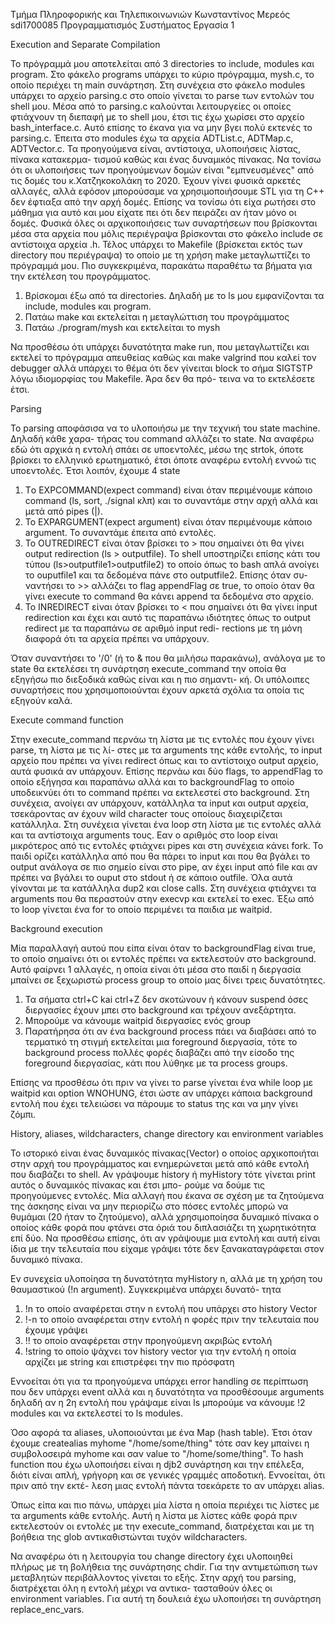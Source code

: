 Τμήμα Πληροφορικής και Τηλεπικοινωνιών
Κωνσταντίνος Μερεός sdi1700085
Προγραμματισμός Συστήματος
Εργασία 1

Execution and Separate Compilation

To πρόγραμμά μου αποτελείται από 3 directories το include, modules και program. Στο φάκελο programs υπάρχει το κύριο πρόγραμμα,
mysh.c, το οποίο περιέχει τη main συνάρτηση. Στη συνέχεια στο φάκελο modules υπάρχει το αρχείο parsing.c στο οποίο γίνεται 
το parse των εντολών του shell μου. Μέσα από το parsing.c καλούνται λειτουργείες οι οποίες φτιάχνουν τη διεπαφή με το shell μου,
έτσι τις έχω χωρίσει στο αρχείο bash_interface.c. Αυτό επίσης το έκανα για να μην βγει πολύ εκτενές το parsing.c. Έπειτα
στο modules έχω τα αρχεία ADTList.c, ADTMap.c, ADTVector.c. Τα προηγούμενα είναι, αντίστοιχα, υλοποιήσεις λίστας, πίνακα κατακερμα-
τισμού καθώς και ένας δυναμικός πίνακας. Να τονίσω ότι οι υλοποιήσεις των προηγούμενων δομών είναι "εμπνευσμένες" από τις δομές
του κ.Χατζηκοκολάκη το 2020. Έχουν γίνει φυσικά αρκετές αλλαγές, αλλά εφόσον μπορούσαμε να χρησιμοποιήσουμε STL για τη C++ δεν
έφτιαξα από την αρχή δομές. Επίσης να τονίσω ότι είχα ρωτήσει στο μάθημα για αυτό και μου είχατε πει ότι δεν πειράζει αν ήταν 
μόνο οι δομές. Φυσικά όλες οι αρχικοποιήσεις των συναρτήσεων που βρίσκονται μέσα στα αρχεία που μόλις περιέγραψα βρίσκονται 
στο φάκελο include σε αντίστοιχα αρχεία .h. Τέλος υπάρχει το Makefile (βρίσκεται εκτός των directory που περιέγραψα) το οποίο 
με τη χρήση make μεταγλωττίζει το πρόγραμμά μου. Πιο συγκεκριμένα, παρακάτω παραθέτω τα βήματα για την εκτέλεση του προγράμματος.

1. Βρίσκομαι έξω από τα directories. Δηλαδή με το ls μου εμφανίζονται τα include, modules και program.
2. Πατάω make και εκτελείται η μεταγλώττιση του προγράμματος
3. Πατάω ./program/mysh και εκτελείται το mysh

Να προσθέσω ότι υπάρχει δυνατότητα make run, που μεταγλωττίζει και εκτελεί το πρόγραμμα απευθείας καθώς και make valgrind που
καλεί τον debugger αλλά υπάρχει το θέμα ότι δεν γίνειται block το σήμα SIGTSTP λόγω ιδιομορφίας του Makefile. Άρα δεν θα πρό-
τεινα να το εκτελέσετε έτσι.

Parsing

Το parsing αποφάσισα να το υλοποιήσω με την τεχνική του state machine. Δηλαδή κάθε χαρα-
τήρας του command αλλάζει το state. Να αναφέρω εδώ ότι αρχικά η εντολή σπάει σε υποεντολές, 
μέσω της strtok, όποτε βρίσκει το ελληνικό ερωτηματικό, έτσι όποτε αναφέρω εντολή εννοώ τις 
υποεντολές. Έτσι λοιπόν, έχουμε 4 state 
1. Tο EXPCOMMAND(expect command) είναι όταν περιμένουμε κάποιο command (ls, sort, ./signal κλπ)
και το συναντάμε στην αρχή αλλά και μετά από pipes (|).
2. Το ΕΧPARGUMENT(expect argument) είναι όταν περιμένουμε κάποιο argument. Το συναντάμε έπειτα
από εντολές.
3. To OUTREDIRECT είναι όταν βρίσκει το > που σημαίνει ότι θα γίνει output redirection (ls >
outputfile). Το shell υποστηρίζει επίσης κάτι του τύπου (ls>outputfile1>outputfile2) το οποίο
όπως το bash απλά ανοίγει το ouputfile1 και τα δεδομένα πάνε στο outputfile2. Επίσης όταν συ-
ναντήσει το >> αλλάζει το flag appendFlag σε true, το οποίο όταν θα γίνει execute το command
θα κάνει append τα δεδομένα στο αρχείο.
4. Το INREDIRECT είναι όταν βρίσκει το < που σημαίνει ότι θα γίνει input redirection και έχει
και αυτό τις παραπάνω ιδιότητες όπως το output redirect με τα παραπάνω σε αριθμό input redi-
rections με τη μόνη διαφορά ότι τα αρχεία πρέπει να υπάρχουν.

Όταν συναντήσει το '/0' (ή το & που θα μιλήσω παρακάνω), ανάλογα με το state θα εκτελέσει τη
συνάρτηση execute_command την οποία θα εξηγήσω πιο διεξοδικά καθώς είναι και η πιο σημαντι-
κή. Οι υπόλοιπες συναρτήσεις που χρησιμοποιούνται έχουν αρκετά σχόλια τα οποία τις εξηγούν καλά.

Execute command function

Στην execute_command περνάω τη λίστα με τις εντολές που έχουν γίνει parse, τη λίστα με τις λί-
στες με τα arguments της κάθε εντολής, το input αρχείο που πρέπει να γίνει redirect όπως και 
το αντίστοιχο output αρχείο, αυτά φυσικά αν υπάρχουν. Επίσης περνάω και δύο flags, το appendFlag 
το οποίο εξήγησα και παραπάνω αλλά και το backgroundFlag το οποίο υποδεικνύει ότι
το command πρέπει να εκτελεστεί στο background. Στη συνέχεια, ανοίγει αν υπάρχουν, κατάλληλα
τα input και output αρχεία, τσεκάροντας αν έχουν wild character τους οποίους διαχειρίζεται 
κατάλληλα. Στη συνέχεια γίνεται ένα loop στη λίστα με τις εντολές αλλά και τα αντίστοιχα
arguments τους. Εαν ο αριθμός στο loop είναι μικρότερος από τις εντολές φτιάχνει pipes και 
στη συνέχεια κάνει fork. Το παιδί ορίζει κατάλληλα από που θα πάρει το input και που θα 
βγάλει το output ανάλογα σε πιο σημείο είναι στο pipe, αν έχει input από file και αν πρέπει 
να βγάλει το ouput στο stdout ή σε κάποιο outfile. Όλα αυτά γίνονται με τα κατάλληλα dup2 και 
close calls. Στη συνέχεια φτιάχνει τα arguments που θα περαστούν στην execvp και εκτελεί το exec. 
Έξω από το loop γίνεται ένα for το οποίο περιμένει τα παιδια με waitpid.

Background execution

Μία παραλλαγή αυτού που είπα είναι όταν το backgroundFlag είναι true, το οποίο σημαίνει ότι
οι εντολές πρέπει να εκτελεστούν στο background. Αυτό φαίρνει 1 αλλαγές, η οποία είναι ότι μέσα στο παιδί η διεργασία μπαίνει σε ξεχωριστώ process group το οποίο μας δίνει τρεις δυνατότητες.
1. Τα σήματα ctrl+C kai ctrl+Z δεν σκοτώνουν ή κάνουν suspend όσες διεργασίες έχουν μπει στο background και τρέχουν ανεξάρτητα.
2. Μπορούμε να κάνουμε waitpid διεργασίες ενός group
3. Παρατήρησα ότι αν ένα background process πάει να διαβάσει από το τερματικό τη στιγμή εκτελείται μια foreground διεργασία, τότε το background process πολλές φορές διαβάζει από την είσοδο της foreground διεργασίας, κάτι που λύθηκε με τα process groups.

Επίσης να προσθέσω ότι πριν να γίνει το parse γίνεται ένα while loop με waitpid και option WNOHUNG, έτσι ώστε αν υπάρχει κάποια
background εντολή που έχει τελειώσει να πάρουμε το status της και να μην γίνει ζόμπι.


History, aliases, wildcharacters, change directory και environment variables

Το ιστορικό είναι ένας δυναμικός πίνακας(Vector) ο οποίος αρχικοποιήται στην αρχή του προγράμματος και ενημερώνεται μετά από
κάθε εντολή που διαβάζει το shell. Αν γράψουμε history ή myHistory τότε γίνεται print αυτός ο δυναμικός πίνακας και έτσι μπο-
ρούμε να δούμε τις προηγούμενες εντολές. Μία αλλαγή που έκανα σε σχέση με τα ζητούμενα της άσκησης είναι να μην περιορίζω στο 
πόσες εντολές μπορώ να θυμάμαι (20 ήταν το ζητούμενο), αλλά χρησιμοποίησα δυναμικό πίνακα ο οποίος κάθε φορά που φτάνει στα 
όριά του διπλασιάζει τη χωρητικότητα επί δύο. Να προσθέσω επίσης, ότι αν γράψουμε μια εντολή και αυτή είναι ίδια με την τελευταία
που είχαμε γράψει τότε δεν ξανακαταγράφεται στον δυναμικό πίνακα.

Εν συνεχεία υλοποίησα τη δυνατότητα myHistory n, αλλά με τη χρήση του θαυμαστικού (!n argument). Συγκεκριμένα υπάρχει δυνατό-
τητα 
1. !n το οποίο αναφέρεται στην n εντολή που υπάρχει στο history Vector
2. !-n το οποίο αναφέρεται στην εντολή n φορές πριν την τελευταία που έχουμε γράψει
3. !! το οποίο αναφέρεται στην προηγούμενη ακριβώς εντολή
4. !string το οποίο ψάχνει τον history vector για την εντολή η οποία αρχίζει με string και επιστρέφει την πιο πρόσφατη

Εννοείται ότι για τα προηγούμενα υπάρχει error handling σε περίπτωση που δεν υπάρχει event αλλά και η δυνατότητα να προσθέσουμε
arguments δηλαδή αν η 2η εντολή που γράψαμε είναι ls μπορούμε να κάνουμε !2 modules και να εκτελεστεί το ls modules.

Όσο αφορά τα aliases, υλοποιούνται με ένα Map (hash table). Έτσι όταν έχουμε createalias myhome "/home/some/thing" τότε σαν 
key μπαίνει η συμβολοσειρά myhome και σαν value το "/home/some/thing". Το hash function που έχω υλοποιήσει είναι η djb2
συνάρτηση και την επέλεξα, διότι είναι απλή, γρήγορη και σε γενικές γραμμές αποδοτική. Εννοείται, ότι πριν από την εκτέ-
λεση μιας εντολή πάντα τσεκάρετε το αν υπάρχει alias.

Όπως είπα και πιο πάνω, υπάρχει μία λίστα η οποία περιέχει τις λίστες με τα arguments κάθε εντολής. Αυτή η λίστα με λίστες
κάθε φορά πριν εκτελεστούν οι εντολές με την execute_command, διατρέχεται και με τη βοήθεια της glob αντικαθιστώνται τυχόν
wildcharacters. 

Να αναφέρω ότι η λειτουργία του change directory έχει υλοποιηθεί πλήρως με τη βολήθεια της συνάρτησης chdir. Για την
αντιμετώπιση των μεταβλητών περιβάλλοντος γίνεται το εξής. Στην αρχή του parsing, διατρέχεται όλη η εντολή μέχρι να αντικα-
τασταθούν όλες οι environment variables. Για αυτή τη δουλειά έχω υλοποιήσει τη συνάρτηση replace_enc_vars.

